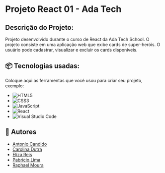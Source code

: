 # Projeto React 01 - Ada Tech

## Descrição do Projeto:

Projeto desenvolvido durante o curso de React da Ada Tech School. O projeto consiste em uma aplicação web que exibe
cards de super-heróis. O usuário pode cadastrar, visualizar e excluir os cards disponíveis.

## 📦 Tecnologias usadas:

Coloque aqui as ferramentas que você usou para criar seu projeto, exemplo:

* ![HTML5](https://img.shields.io/badge/html5-%23E34F26.svg?style=for-the-badge&logo=html5&logoColor=white)
* ![CSS3](https://img.shields.io/badge/css3-%231572B6.svg?style=for-the-badge&logo=css3&logoColor=white)
* ![JavaScript](https://img.shields.io/badge/javascript-%23323330.svg?style=for-the-badge&logo=javascript&logoColor=%23F7DF1E)
* ![React](https://img.shields.io/badge/react-%2320232a.svg?style=for-the-badge&logo=react&logoColor=%2361DAFB)
* ![Visual Studio Code](https://img.shields.io/badge/Visual%20Studio%20Code-0078d7.svg?style=for-the-badge&logo=visual-studio-code&logoColor=white)

## 👷 Autores

- <a href='https://github.com/antoniolmcandido'>Antonio Candido</a>
- <a href='https://github.com/ahcarol'>Carolina Dutra</a>
- <a href='https://github.com/elizacso'>Eliza Reis</a>
- <a href='https://github.com/pabriciolima'>Pabricio Lima</a>
- <a href='https://github.com/raphaell-alves'>Raphael Moura</a>
